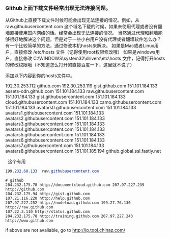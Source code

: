 ###  Github上面下载文件经常出现无法连接问题。

从Github上直接下载文件时候可能会出现无法连接的情况。例如，从raw.githubusercontent.com 这个域名下载的时候，如果未使用代理或者没有翻墙直接使用国内网络的话。经常会出现无法连接的情况。
当然通过代理和翻墙能够很好地解决这个问题。但是对于一些小白用户没有代理或者翻墙软件怎么办？
有一个比较简单的方法，通过修改本机hosts来解决。
如果是Mac或者Linux用户，直接修改 /etc/hosts 文件（记得使用root权限修改哦）
如果是windows用户，直接修改 C:\WINDOWS\system32\drivers\etc\hosts 文件，记得打开hosts的修改权限哦（不知道怎么打开的直接百度一下，这里就不说了）

添加以下内容到你的hosts文件中。



192.30.253.112    github.com 
192.30.253.119    gist.github.com
151.101.184.133    assets-cdn.github.com
151.101.184.133    raw.githubusercontent.com
151.101.184.133    gist.githubusercontent.com
151.101.184.133    cloud.githubusercontent.com
151.101.184.133    camo.githubusercontent.com
151.101.184.133    avatars0.githubusercontent.com
151.101.184.133    avatars1.githubusercontent.com
151.101.184.133    avatars2.githubusercontent.com
151.101.184.133    avatars3.githubusercontent.com
151.101.184.133    avatars4.githubusercontent.com
151.101.184.133    avatars5.githubusercontent.com
151.101.184.133    avatars6.githubusercontent.com
151.101.184.133    avatars7.githubusercontent.com
151.101.184.133    avatars8.githubusercontent.com
151.101.185.194    github.global.ssl.fastly.net



  这个有用

```css
199.232.68.133  raw.githubusercontent.com
```





```
# github 
204.232.175.78 http://documentcloud.github.com 207.97.227.239 http://github.com 
204.232.175.94 http://gist.github.com 
107.21.116.220 http://help.github.com 
207.97.227.252 http://nodeload.github.com 199.27.76.130 http://raw.github.com 
107.22.3.110 http://status.github.com 
204.232.175.78 http://training.github.com 207.97.227.243 http://www.github.com
```



if above are not avaliable,  go to http://ip.tool.chinaz.com/